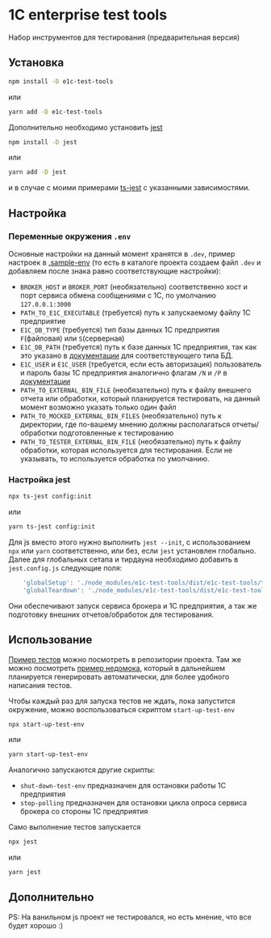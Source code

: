 # 1C enterprise test tools

Набор инструментов для тестирования (предварительная версия)

## Установка

``` bash
npm install -D e1c-test-tools
```

или

``` bash
yarn add -D e1c-test-tools
```

Дополнительно необходимо установить [jest](https://jestjs.io/)

``` bash
npm install -D jest
```

или

``` bash
yarn add -D jest
```

и в случае с моими примерами [ts-jest](https://www.npmjs.com/package/ts-jest) с указанными зависимостями.

## Настройка

### Переменные окружения `.env`

Основные настройки на данный момент хранятся в `.dev`, пример настроек в [.sample-env](https://raw.githubusercontent.com/cinex-ru/e1c-test-tools/master/.sample-env) (то есть в каталоге проекта создаем файл `.dev` и добавляем после знака равно соответствующие настройки):

- `BROKER_HOST` и `BROKER_PORT` (необязательно) соответственно хост и порт сервиса обмена сообщениями с 1С, по умолчанию `127.0.0.1:3000`
- `PATH_TO_E1C_EXECUTABLE` (требуется) путь к запускаемому файлу 1С предприятие
- `E1C_DB_TYPE` (требуется) тип базы данных 1С предприятия `F`(файловая) или `S`(серверная)
- `E1C_DB_PATH` (требуется) путь к базе данных 1С предприятия, так как это указано в [документации](https://its.1c.ru/db/v8318doc/bookmark/adm/TI000000810) для соответствующего типа БД.
- `E1C_USER` и `E1C_USER` (требуется, если есть авторизация) пользователь и пароль базы 1С предприятия аналогично флагам `/N` и `/P` в [документации](https://its.1c.ru/db/v8318doc/bookmark/adm/TI000000811)
- `PATH_TO_EXTERNAL_BIN_FILE` (необязательно)  путь к файлу внешнего отчета или обработки, который планируется тестировать, на данный момент возможно указать только один файл
- `PATH_TO_MOCKED_EXTERNAL_BIN_FILES` (необязательно) путь к директории, где по-вашему мнению должны располагаться отчеты/обработки подготовленные к тестированию
- `PATH_TO_TESTER_EXTERNAL_BIN_FILE` (необязательно) путь к файлу обработки, которая используется для тестирования. Если не указывать, то используется обработка по умолчанию.

### Настройка jest

``` bash
npx ts-jest config:init 
```

или

``` bash
yarn ts-jest config:init
```

Для js вместо этого нужно выполнить `jest --init`, с использованием `npx` или `yarn` соответственно, или без, если `jest` установлен глобально.
Далее для глобальных сетапа и тирдауна необходимо добавить в `jest.config.js` следующие поля:

```js
    'globalSetup': './node_modules/e1c-test-tools/dist/e1c-test-tools/test-tools/helpers/jest-global-setup.js',
    'globalTeardown': './node_modules/e1c-test-tools/dist/e1c-test-tools/test-tools/helpers/jest-global-teardown.js',
```

Они обеспечивают запуск сервиса брокера и 1С предприятия, а так же подготовку внешних отчетов/обработок для тестирования.

## Использование

[Пример тестов](https://github.com/cinex-ru/e1c-test-tools/blob/master/tests/tester.spec.ts) можно посмотреть в репозитории проекта. Там же можно посмотреть [пример недомока](https://github.com/cinex-ru/e1c-test-tools/blob/master/tests/__e1c-mocks__/TesterEpf.ts), который в дальнейшем планируется генерировать автоматически, для более удобного написания тестов.

Чтобы каждый раз для запуска тестов не ждать, пока запустится окружение, можно воспользоваться скриптом `start-up-test-env`

``` bash
npx start-up-test-env 
```

или

``` bash
yarn start-up-test-env
```

Аналогично запускаются другие скрипты:

- `shut-down-test-env` предназначен для остановки работы 1С предприятия
- `stop-polling` предназначен для остановки цикла опроса сервиса брокера со стороны 1С предприятия

Само выполнение тестов запускается

``` bash
npx jest 
```

или

``` bash
yarn jest
```

## Дополнительно

PS: На ванильном js проект не тестировался, но есть мнение, что все будет хорошо :)

